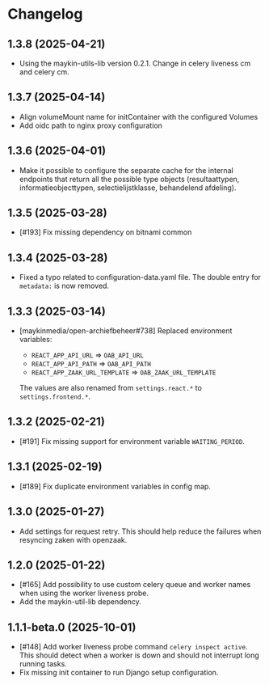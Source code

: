# Changelog

## 1.3.8 (2025-04-21)

- Using the maykin-utils-lib version 0.2.1. Change in celery liveness cm and celery cm.


## 1.3.7 (2025-04-14)

- Align volumeMount name for initContainer with the configured Volumes
- Add oidc path to nginx proxy configuration

## 1.3.6 (2025-04-01)

- Make it possible to configure the separate cache for the internal endpoints that return all the possible type objects (resultaattypen, informatieobjecttypen, selectielijstklasse, behandelend afdeling).

## 1.3.5 (2025-03-28)

- [#193] Fix missing dependency on bitnami common

## 1.3.4 (2025-03-28)

- Fixed a typo related to configuration-data.yaml file. The double entry for `metadata:` is now removed.

## 1.3.3 (2025-03-14)

- [maykinmedia/open-archiefbeheer#738] Replaced environment variables:

   - `REACT_APP_API_URL`  => `OAB_API_URL`
   - `REACT_APP_API_PATH` => `OAB_API_PATH`
   - `REACT_APP_ZAAK_URL_TEMPLATE` => `OAB_ZAAK_URL_TEMPLATE`

   The values are also renamed from `settings.react.*` to `settings.frontend.*`.

## 1.3.2 (2025-02-21)

- [#191] Fix missing support for environment variable `WAITING_PERIOD`.

## 1.3.1 (2025-02-19)

- [#189] Fix duplicate environment variables in config map.

## 1.3.0 (2025-01-27)

- Add settings for request retry. This should help reduce the failures when resyncing zaken with openzaak.

## 1.2.0 (2025-01-22)

- [#165] Add possibility to use custom celery queue and worker names when using the worker liveness probe.
- Add the maykin-util-lib dependency.


## 1.1.1-beta.0 (2025-10-01)

- [#148] Add worker liveness probe command `celery inspect active`. This should detect when a worker is down and should not interrupt long running tasks.
- Fix missing init container to run Django setup configuration.
